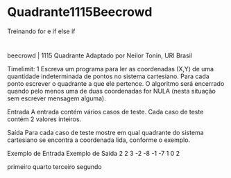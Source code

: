 # Quadrante1115Beecrowd
 Treinando for e if else if
#
#
beecrowd | 1115
Quadrante
Adaptado por Neilor Tonin, URI  Brasil

Timelimit: 1
Escreva um programa para ler as coordenadas (X,Y) de uma quantidade indeterminada de pontos no sistema cartesiano. Para cada ponto escrever o quadrante a que ele pertence. O algoritmo será encerrado quando pelo menos uma de duas coordenadas for NULA (nesta situação sem escrever mensagem alguma).

Entrada
A entrada contém vários casos de teste. Cada caso de teste contém 2 valores inteiros.

Saída
Para cada caso de teste mostre em qual quadrante do sistema cartesiano se encontra a coordenada lida, conforme o exemplo.

Exemplo de Entrada	Exemplo de Saída
2 2
3 -2
-8 -1
-7 1
0 2

primeiro
quarto
terceiro
segundo
